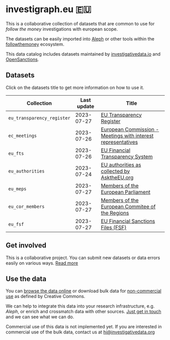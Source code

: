 # investigraph.eu 🇪🇺

This is a collaborative collection of datasets that are common to use for *follow the money* investigations with european scope.

The datasets can be easily imported into [Aleph](https://alephdata.org) or other tools within the [followthemoney](https://followthemoney.tech) ecosystem.

This data catalog includes datasets maintained by [investigativedata.io](https://investigativedata.io) and [OpenSanctions](https://opensanctions.org).

## Datasets

Click on the datasets title to get more information on how to use it.

| Collection | Last update | Title |
|------------|-------------|-------|
| `eu_transparency_register` | 2023-07-27 | [EU Transparency Register](./datasets/eu_transparency_register.md) |
| `ec_meetings` | 2023-07-26 | [European Commission - Meetings with interest representatives](./datasets/ec_meetings.md) |
| `eu_fts` | 2023-07-26 | [EU Financial Transparency System](./datasets/eu_fts.md) |
| `eu_authorities` | 2023-07-24 | [EU authorities as collected by AsktheEU.org](./datasets/eu_authorities.md) |
| `eu_meps` | 2023-07-27 | [Members of the European Parliament](./datasets/eu_meps.md) |
| `eu_cor_members` | 2023-07-27 | [Members of the European Commitee of the Regions](./datasets/eu_cor_members.md) |
| `eu_fsf` | 2023-07-27 | [EU Financial Sanctions Files (FSF)](./datasets/eu_fsf.md) |


## Get involved

This is a collaborative project. You can submit new datasets or data errors easily on various ways. [Read more](./contribute.md)

## Use the data

You can [browse the data online](https://aleph.investigativedata.org/datasets) or download bulk data for [non-commercial use](https://creativecommons.org/faq/#using-licensed-material) as defined by Creative Commons.

We can help to integrate this data into your research infrastructure, e.g. *Aleph*, or enrich and crossmatch data with other sources. [Just get in touch](./investigativedata.md) and we can see what we can do.

Commercial use of this data is not implemented yet. If you are interested in commercial use of the bulk data, contact us at [hi@investigativedata.org](mailto:hi@investigativedata.org)
